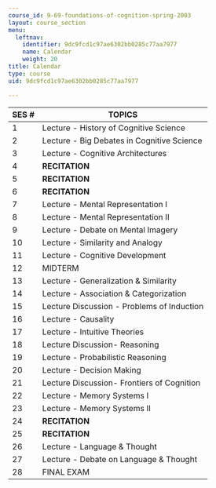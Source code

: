 ```yaml
---
course_id: 9-69-foundations-of-cognition-spring-2003
layout: course_section
menu:
  leftnav:
    identifier: 9dc9fcd1c97ae6302bb0285c77aa7977
    name: Calendar
    weight: 20
title: Calendar
type: course
uid: 9dc9fcd1c97ae6302bb0285c77aa7977

---
```


| SES # | TOPICS |
| --- | --- |
| 1 | Lecture - History of Cognitive Science |
| 2 | Lecture - Big Debates in Cognitive Science |
| 3 | Lecture - Cognitive Architectures |
| 4 | **RECITATION** |
| 5 | **RECITATION** |
| 6 | **RECITATION** |
| 7 | Lecture - Mental Representation I |
| 8 | Lecture - Mental Representation II |
| 9 | Lecture - Debate on Mental Imagery |
| 10 | Lecture - Similarity and Analogy |
| 11 | Lecture - Cognitive Development |
| 12 | MIDTERM |
| 13 | Lecture - Generalization & Similarity |
| 14 | Lecture - Association & Categorization |
| 15 | Lecture Discussion - Problems of Induction |
| 16 | Lecture - Causality |
| 17 | Lecture - Intuitive Theories |
| 18 | Lecture Discussion- Reasoning |
| 19 | Lecture - Probabilistic Reasoning |
| 20 | Lecture - Decision Making |
| 21 | Lecture Discussion- Frontiers of Cognition |
| 22 | Lecture - Memory Systems I |
| 23 | Lecture - Memory Systems II |
| 24 | **RECITATION** |
| 25 | **RECITATION** |
| 26 | Lecture - Language & Thought |
| 27 | Lecture - Debate on Language & Thought |
| 28 | FINAL EXAM